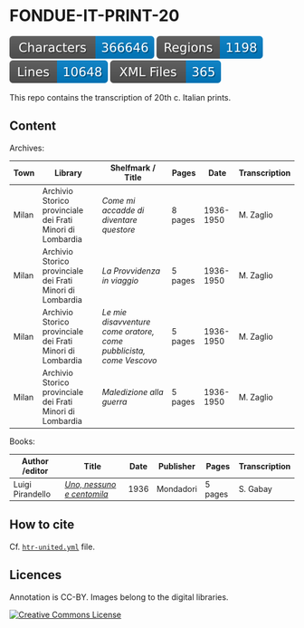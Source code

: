# FONDUE-IT-PRINT-20

![characters badge](badges/characters.svg) ![regions badge](badges/regions.svg) ![lines badge](badges/lines.svg) ![files badge](badges/files.svg)

This repo contains the transcription of 20th c. Italian prints.

## Content

Archives:

| Town  | Library                                                    | Shelfmark / Title                                                  | Pages    | Date      | Transcription |
|-------|------------------------------------------------------------|--------------------------------------------------------------------|----------|-----------|---------------|
| Milan | Archivio Storico provinciale dei Frati Minori di Lombardia | _Come mi accadde di diventare questore_                            | 8 pages  | 1936-1950 | M. Zaglio     |
| Milan | Archivio Storico provinciale dei Frati Minori di Lombardia | _La Provvidenza in viaggio_                                        | 5 pages  | 1936-1950 | M. Zaglio     |
| Milan | Archivio Storico provinciale dei Frati Minori di Lombardia | _Le mie disavventure come oratore, come pubblicista, come Vescovo_ | 5 pages  | 1936-1950 | M. Zaglio     |
| Milan | Archivio Storico provinciale dei Frati Minori di Lombardia | _Maledizione alla guerra_                                          | 5 pages  | 1936-1950 | M. Zaglio     |

Books:

| Author /editor    | Title                                                                       | Date | Publisher | Pages    | Transcription          |
|-------------------|-----------------------------------------------------------------------------|------|-----------|----------|------------------------|
| Luigi Pirandello  | [_Uno, nessuno e centomila_](https://books.google.it/books?id=fbEHAQAAIAAJ) | 1936 | Mondadori | 5 pages  | S. Gabay               |


## How to cite

Cf. [`htr-united.yml`](https://github.com/FoNDUE-HTR/FONDUE-IT-PRINT-20/blob/main/htr-united.yml) file.

## Licences
Annotation is CC-BY. Images belong to the digital libraries.

<a rel="license" href="https://creativecommons.org/licenses/by/2.0"><img alt="Creative Commons License" style="border-width:0" src="https://i.creativecommons.org/l/by/2.0/88x31.png" /></a><br />